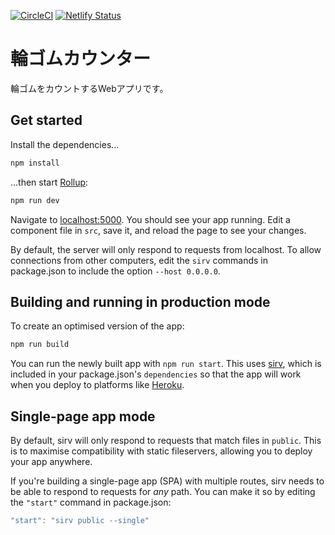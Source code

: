 [![CircleCI](https://circleci.com/gh/EddyNordica/rubber-band-counter.svg?style=svg)](https://circleci.com/gh/EddyNordica/rubber-band-counter)
[![Netlify Status](https://api.netlify.com/api/v1/badges/e6468ab5-3fa9-443a-a60a-f579300977ba/deploy-status)](https://app.netlify.com/sites/wagomu/deploys)

# 輪ゴムカウンター

輪ゴムをカウントするWebアプリです。


## Get started

Install the dependencies...

```bash
npm install
```

...then start [Rollup](https://rollupjs.org):

```bash
npm run dev
```

Navigate to [localhost:5000](http://localhost:5000). You should see your app running. Edit a component file in `src`, save it, and reload the page to see your changes.

By default, the server will only respond to requests from localhost. To allow connections from other computers, edit the `sirv` commands in package.json to include the option `--host 0.0.0.0`.


## Building and running in production mode

To create an optimised version of the app:

```bash
npm run build
```

You can run the newly built app with `npm run start`. This uses [sirv](https://github.com/lukeed/sirv), which is included in your package.json's `dependencies` so that the app will work when you deploy to platforms like [Heroku](https://heroku.com).


## Single-page app mode

By default, sirv will only respond to requests that match files in `public`. This is to maximise compatibility with static fileservers, allowing you to deploy your app anywhere.

If you're building a single-page app (SPA) with multiple routes, sirv needs to be able to respond to requests for *any* path. You can make it so by editing the `"start"` command in package.json:

```js
"start": "sirv public --single"
```
